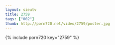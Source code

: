 ```yaml
--- 
layout: sieutv
title: 2759
tags: ["002"]
thumb: http://porn720.net/video/2759/poster.jpg
---
```

{% include porn720 key="2759" %} 
